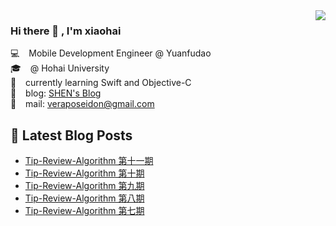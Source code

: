 <img align='right' src="https://github-readme-stats.vercel.app/api?username=veraposeidon&show_icons=true">

### Hi there 👋 , I'm xiaohai
💻    &ensp; Mobile Development Engineer @ Yuanfudao <br>
🎓    &ensp; @ Hohai University <br>
📖    &ensp; currently learning Swift and Objective-C <br>
📰    &ensp; blog: [SHEN's Blog](https://shenxiaohai.me) <br>
🚀    &ensp; mail: [veraposeidon@gmail.com](mailto:veraposeidon@gmail.com) <br>

## 📕 Latest Blog Posts

<!-- BLOG-POST-LIST:START -->
- [Tip-Review-Algorithm 第十一期](https://shenxiaohai.me/2021/06/21/TRA-11/)
- [Tip-Review-Algorithm 第十期](https://shenxiaohai.me/2021/05/30/TRA-10/)
- [Tip-Review-Algorithm 第九期](https://shenxiaohai.me/2021/05/04/TRA-09/)
- [Tip-Review-Algorithm 第八期](https://shenxiaohai.me/2021/04/12/TRA-08/)
- [Tip-Review-Algorithm 第七期](https://shenxiaohai.me/2021/02/01/TAR-07/)
<!-- BLOG-POST-LIST:END -->
